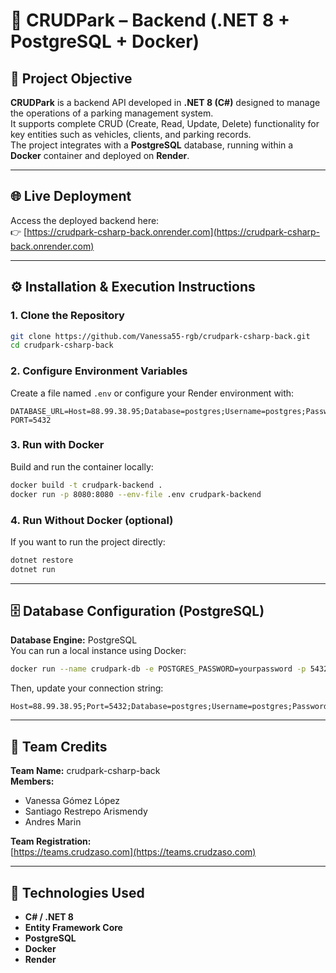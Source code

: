 # 🚗 CRUDPark – Backend (.NET 8 + PostgreSQL + Docker)

## 🎯 Project Objective
**CRUDPark** is a backend API developed in **.NET 8 (C#)** designed to manage the operations of a parking management system.  
It supports complete CRUD (Create, Read, Update, Delete) functionality for key entities such as vehicles, clients, and parking records.  
The project integrates with a **PostgreSQL** database, running within a **Docker** container and deployed on **Render**.

---

## 🌐 Live Deployment
Access the deployed backend here:  
👉 [https://crudpark-csharp-back.onrender.com](https://crudpark-csharp-back.onrender.com)

---

## ⚙️ Installation & Execution Instructions

### 1. Clone the Repository
```bash
git clone https://github.com/Vanessa55-rgb/crudpark-csharp-back.git
cd crudpark-csharp-back
```

### 2. Configure Environment Variables
Create a file named `.env` or configure your Render environment with:
```
DATABASE_URL=Host=88.99.38.95;Database=postgres;Username=postgres;Password=54235423
PORT=5432
```

### 3. Run with Docker
Build and run the container locally:
```bash
docker build -t crudpark-backend .
docker run -p 8080:8080 --env-file .env crudpark-backend
```

### 4. Run Without Docker (optional)
If you want to run the project directly:
```bash
dotnet restore
dotnet run
```

---

## 🗄️ Database Configuration (PostgreSQL)

**Database Engine:** PostgreSQL  
You can run a local instance using Docker:

```bash
docker run --name crudpark-db -e POSTGRES_PASSWORD=yourpassword -p 5432:5432 -d postgres
```

Then, update your connection string:
```
Host=88.99.38.95;Port=5432;Database=postgres;Username=postgres;Password=54235423;
```

---

## 👥 Team Credits

**Team Name:** crudpark-csharp-back  
**Members:**
- Vanessa Gómez López  
- Santiago Restrepo Arismendy
- Andres Marin

**Team Registration:**  
[https://teams.crudzaso.com](https://teams.crudzaso.com)

---

## 🧩 Technologies Used
- **C# / .NET 8**
- **Entity Framework Core**
- **PostgreSQL**
- **Docker**
- **Render**
